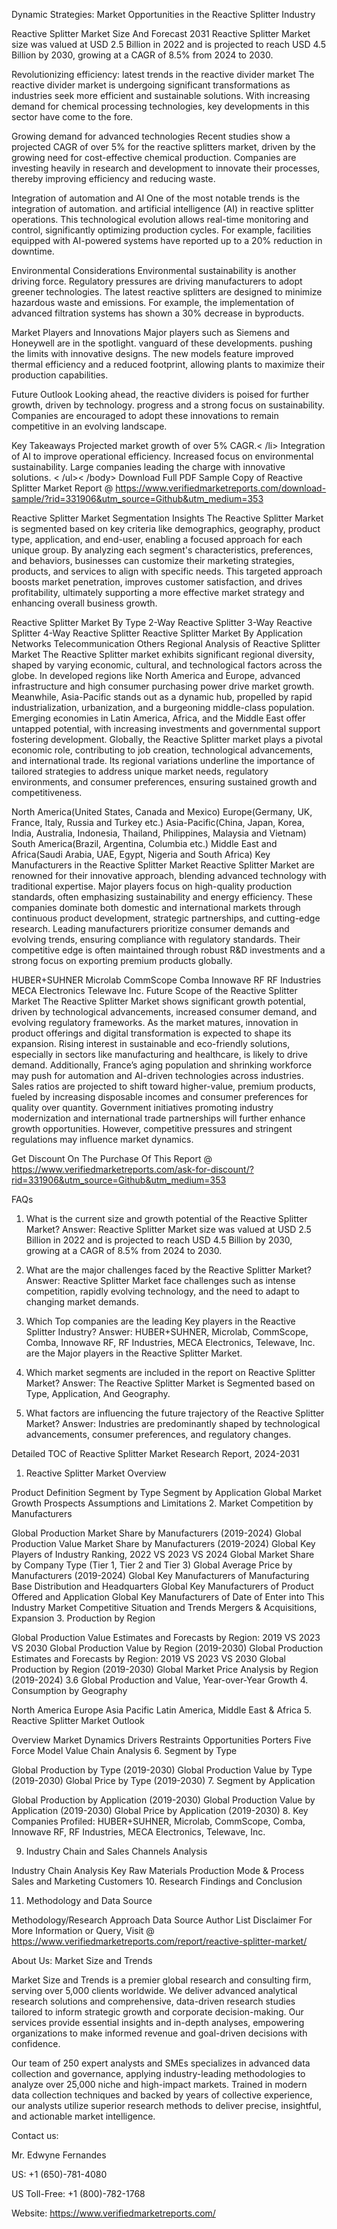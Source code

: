 Dynamic Strategies: Market Opportunities in the Reactive Splitter Industry


Reactive Splitter Market Size And Forecast 2031
Reactive Splitter Market size was valued at USD 2.5 Billion in 2022 and is projected to reach USD 4.5 Billion by 2030, growing at a CAGR of 8.5% from 2024 to 2030.

Revolutionizing efficiency: latest trends in the reactive divider market
The reactive divider market is undergoing significant transformations as industries seek more efficient and sustainable solutions. With increasing demand for chemical processing technologies, key developments in this sector have come to the fore.

Growing demand for advanced technologies
Recent studies show a projected CAGR of over 5% for the reactive splitters market, driven by the growing need for cost-effective chemical production. Companies are investing heavily in research and development to innovate their processes, thereby improving efficiency and reducing waste.

Integration of automation and AI
One of the most notable trends is the integration of automation. and artificial intelligence (AI) in reactive splitter operations. This technological evolution allows real-time monitoring and control, significantly optimizing production cycles. For example, facilities equipped with AI-powered systems have reported up to a 20% reduction in downtime.

Environmental Considerations
Environmental sustainability is another driving force. Regulatory pressures are driving manufacturers to adopt greener technologies. The latest reactive splitters are designed to minimize hazardous waste and emissions. For example, the implementation of advanced filtration systems has shown a 30% decrease in byproducts.

Market Players and Innovations
Major players such as Siemens and Honeywell are in the spotlight. vanguard of these developments. pushing the limits with innovative designs. The new models feature improved thermal efficiency and a reduced footprint, allowing plants to maximize their production capabilities.

Future Outlook
Looking ahead, the reactive dividers is poised for further growth, driven by technology. progress and a strong focus on sustainability. Companies are encouraged to adopt these innovations to remain competitive in an evolving landscape.

Key Takeaways
Projected market growth of over 5% CAGR.< /li>
Integration of AI to improve operational efficiency.
Increased focus on environmental sustainability.
Large companies leading the charge with innovative solutions.
< /ul>< /body>
Download Full PDF Sample Copy of Reactive Splitter Market Report @ https://www.verifiedmarketreports.com/download-sample/?rid=331906&utm_source=Github&utm_medium=353

Reactive Splitter Market Segmentation Insights
The Reactive Splitter Market is segmented based on key criteria like demographics, geography, product type, application, and end-user, enabling a focused approach for each unique group. By analyzing each segment's characteristics, preferences, and behaviors, businesses can customize their marketing strategies, products, and services to align with specific needs. This targeted approach boosts market penetration, improves customer satisfaction, and drives profitability, ultimately supporting a more effective market strategy and enhancing overall business growth.

Reactive Splitter Market By Type
2-Way Reactive Splitter
3-Way Reactive Splitter
4-Way Reactive Splitter
Reactive Splitter Market By Application
Networks
Telecommunication
Others
Regional Analysis of Reactive Splitter Market
The Reactive Splitter market exhibits significant regional diversity, shaped by varying economic, cultural, and technological factors across the globe. In developed regions like North America and Europe, advanced infrastructure and high consumer purchasing power drive market growth. Meanwhile, Asia-Pacific stands out as a dynamic hub, propelled by rapid industrialization, urbanization, and a burgeoning middle-class population. Emerging economies in Latin America, Africa, and the Middle East offer untapped potential, with increasing investments and governmental support fostering development. Globally, the Reactive Splitter market plays a pivotal economic role, contributing to job creation, technological advancements, and international trade. Its regional variations underline the importance of tailored strategies to address unique market needs, regulatory environments, and consumer preferences, ensuring sustained growth and competitiveness.

North America(United States, Canada and Mexico)
Europe(Germany, UK, France, Italy, Russia and Turkey etc.)
Asia-Pacific(China, Japan, Korea, India, Australia, Indonesia, Thailand, Philippines, Malaysia and Vietnam)
South America(Brazil, Argentina, Columbia etc.)
Middle East and Africa(Saudi Arabia, UAE, Egypt, Nigeria and South Africa)
Key Manufacturers in the Reactive Splitter Market
Reactive Splitter Market are renowned for their innovative approach, blending advanced technology with traditional expertise. Major players focus on high-quality production standards, often emphasizing sustainability and energy efficiency. These companies dominate both domestic and international markets through continuous product development, strategic partnerships, and cutting-edge research. Leading manufacturers prioritize consumer demands and evolving trends, ensuring compliance with regulatory standards. Their competitive edge is often maintained through robust R&D investments and a strong focus on exporting premium products globally.

HUBER+SUHNER
Microlab
CommScope
Comba
Innowave RF
RF Industries
MECA Electronics
Telewave
Inc.
Future Scope of the Reactive Splitter Market
The Reactive Splitter Market shows significant growth potential, driven by technological advancements, increased consumer demand, and evolving regulatory frameworks. As the market matures, innovation in product offerings and digital transformation is expected to shape its expansion. Rising interest in sustainable and eco-friendly solutions, especially in sectors like manufacturing and healthcare, is likely to drive demand. Additionally, France’s aging population and shrinking workforce may push for automation and AI-driven technologies across industries. Sales ratios are projected to shift toward higher-value, premium products, fueled by increasing disposable incomes and consumer preferences for quality over quantity. Government initiatives promoting industry modernization and international trade partnerships will further enhance growth opportunities. However, competitive pressures and stringent regulations may influence market dynamics.

Get Discount On The Purchase Of This Report @ https://www.verifiedmarketreports.com/ask-for-discount/?rid=331906&utm_source=Github&utm_medium=353

FAQs
1. What is the current size and growth potential of the Reactive Splitter Market?
Answer: Reactive Splitter Market size was valued at USD 2.5 Billion in 2022 and is projected to reach USD 4.5 Billion by 2030, growing at a CAGR of 8.5% from 2024 to 2030.

2. What are the major challenges faced by the Reactive Splitter Market?
Answer: Reactive Splitter Market face challenges such as intense competition, rapidly evolving technology, and the need to adapt to changing market demands.

3. Which Top companies are the leading Key players in the Reactive Splitter Industry?
Answer: HUBER+SUHNER, Microlab, CommScope, Comba, Innowave RF, RF Industries, MECA Electronics, Telewave, Inc. are the Major players in the Reactive Splitter Market.

4. Which market segments are included in the report on Reactive Splitter Market?
Answer: The Reactive Splitter Market is Segmented based on Type, Application, And Geography.

5. What factors are influencing the future trajectory of the Reactive Splitter Market?
Answer: Industries are predominantly shaped by technological advancements, consumer preferences, and regulatory changes.

Detailed TOC of Reactive Splitter Market Research Report, 2024-2031
1. Reactive Splitter Market Overview

Product Definition
Segment by Type
Segment by Application
Global Market Growth Prospects
Assumptions and Limitations
2. Market Competition by Manufacturers

Global Production Market Share by Manufacturers (2019-2024)
Global Production Value Market Share by Manufacturers (2019-2024)
Global Key Players of Industry Ranking, 2022 VS 2023 VS 2024
Global Market Share by Company Type (Tier 1, Tier 2 and Tier 3)
Global Average Price by Manufacturers (2019-2024)
Global Key Manufacturers of Manufacturing Base Distribution and Headquarters
Global Key Manufacturers of Product Offered and Application
Global Key Manufacturers of Date of Enter into This Industry
Market Competitive Situation and Trends
Mergers & Acquisitions, Expansion
3. Production by Region

Global Production Value Estimates and Forecasts by Region: 2019 VS 2023 VS 2030
Global Production Value by Region (2019-2030)
Global Production Estimates and Forecasts by Region: 2019 VS 2023 VS 2030
Global Production by Region (2019-2030)
Global Market Price Analysis by Region (2019-2024) 3.6 Global Production and Value, Year-over-Year Growth
4. Consumption by Geography

North America
Europe
Asia Pacific
Latin America, Middle East & Africa
5. Reactive Splitter Market Outlook

Overview
Market Dynamics
Drivers
Restraints
Opportunities
Porters Five Force Model
Value Chain Analysis 
6. Segment by Type

Global Production by Type (2019-2030)
Global Production Value by Type (2019-2030)
Global Price by Type (2019-2030)
7. Segment by Application

Global Production by Application (2019-2030)
Global Production Value by Application (2019-2030)
Global Price by Application (2019-2030)
8. Key Companies Profiled: HUBER+SUHNER, Microlab, CommScope, Comba, Innowave RF, RF Industries, MECA Electronics, Telewave, Inc.

9. Industry Chain and Sales Channels Analysis

Industry Chain Analysis
Key Raw Materials
Production Mode & Process
Sales and Marketing
Customers
10. Research Findings and Conclusion

11. Methodology and Data Source

Methodology/Research Approach
Data Source
Author List
Disclaimer
For More Information or Query, Visit @ https://www.verifiedmarketreports.com/report/reactive-splitter-market/

About Us: Market Size and Trends

Market Size and Trends is a premier global research and consulting firm, serving over 5,000 clients worldwide. We deliver advanced analytical research solutions and comprehensive, data-driven research studies tailored to inform strategic growth and corporate decision-making. Our services provide essential insights and in-depth analyses, empowering organizations to make informed revenue and goal-driven decisions with confidence.

Our team of 250 expert analysts and SMEs specializes in advanced data collection and governance, applying industry-leading methodologies to analyze over 25,000 niche and high-impact markets. Trained in modern data collection techniques and backed by years of collective experience, our analysts utilize superior research methods to deliver precise, insightful, and actionable market intelligence.

Contact us:

Mr. Edwyne Fernandes

US: +1 (650)-781-4080

US Toll-Free: +1 (800)-782-1768

Website: https://www.verifiedmarketreports.com/
